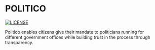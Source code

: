 # POLITICO

[![LICENSE](https://img.shields.io/badge/license-MIT-yellowgreen.svg)]()

Politico enables citizens give their mandate to politicians running for different government offices
while building trust in the process through transparency.
